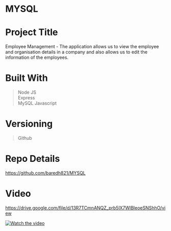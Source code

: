 # MYSQL

# Project Title
Employee Management - The application allows us to view the employee and organisation details in a company and also allows us to edit the information of the employees.  

# Built With
>Node JS<br>
>Express<br>
>MySQL
>Javascript<br>


# Versioning 
> Github

# Repo Details 
https://github.com/baredh821/MYSQL

# Video

https://drive.google.com/file/d/13R7TCmnANQZ_prb5lX7WlBleoeSNShhO/view

[![Watch the video](https://i.imgur.com/vKb2F1B.png)](https://drive.google.com/file/d/13R7TCmnANQZ_prb5lX7WlBleoeSNShhO/view)















